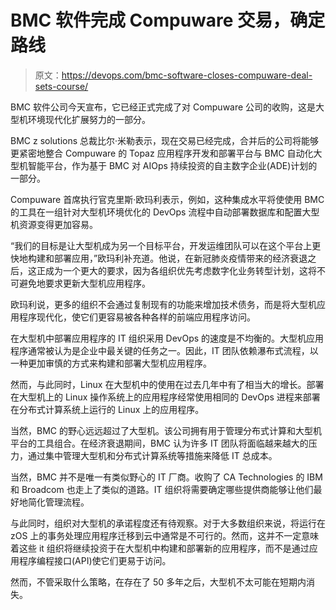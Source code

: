# BMC 软件完成 Compuware 交易，确定路线

> 原文：<https://devops.com/bmc-software-closes-compuware-deal-sets-course/>

BMC 软件公司今天宣布，它已经正式完成了对 Compuware 公司的收购，这是大型机环境现代化扩展努力的一部分。

BMC z solutions 总裁比尔·米勒表示，现在交易已经完成，合并后的公司将能够更紧密地整合 Compuware 的 Topaz 应用程序开发和部署平台与 BMC 自动化大型机智能平台，作为基于 BMC 对 AIOps 持续投资的自主数字企业(ADE)计划的一部分。

Compuware 首席执行官克里斯·欧玛利表示，例如，这种集成水平将使使用 BMC 的工具在一组针对大型机环境优化的 DevOps 流程中自动部署数据库和配置大型机资源变得更加容易。

“我们的目标是让大型机成为另一个目标平台，开发运维团队可以在这个平台上更快地构建和部署应用，”欧玛利补充道。他说，在新冠肺炎疫情带来的经济衰退之后，这正成为一个更大的要求，因为各组织优先考虑数字化业务转型计划，这将不可避免地要求更新大型机应用程序。

欧玛利说，更多的组织不会通过复制现有的功能来增加技术债务，而是将大型机应用程序现代化，使它们更容易被各种各样的前端应用程序访问。

在大型机中部署应用程序的 IT 组织采用 DevOps 的速度是不均衡的。大型机应用程序通常被认为是企业中最关键的任务之一。因此，IT 团队依赖瀑布式流程，以一种更加审慎的方式来构建和部署大型机应用程序。

然而，与此同时，Linux 在大型机中的使用在过去几年中有了相当大的增长。部署在大型机上的 Linux 操作系统上的应用程序经常使用相同的 DevOps 进程来部署在分布式计算系统上运行的 Linux 上的应用程序。

当然，BMC 的野心远远超过了大型机。该公司拥有用于管理分布式计算和大型机平台的工具组合。在经济衰退期间，BMC 认为许多 IT 团队将面临越来越大的压力，通过集中管理大型机和分布式计算系统等措施来降低 IT 总成本。

当然，BMC 并不是唯一有类似野心的 IT 厂商。收购了 CA Technologies 的 IBM 和 Broadcom 也走上了类似的道路。IT 组织将需要确定哪些提供商能够让他们最好地简化管理流程。

与此同时，组织对大型机的承诺程度还有待观察。对于大多数组织来说，将运行在 zOS 上的事务处理应用程序迁移到云中通常是不可行的。然而，这并不一定意味着这些 it 组织将继续投资于在大型机中构建和部署新的应用程序，而不是通过应用程序编程接口(API)使它们更易于访问。

然而，不管采取什么策略，在存在了 50 多年之后，大型机不太可能在短期内消失。